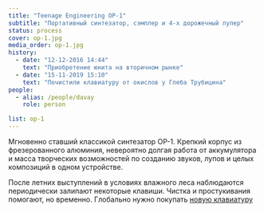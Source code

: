 ```yaml
---
title: "Teenage Engineering OP-1"
subtitle: "Портативный синтезатор, сэмплер и 4-х дорожечный лупер"
status: process
cover: op-1.jpg
media_order: op-1.jpg
history:
  - date: "12-12-2016 14:44"
    text: "Приобретение юнита на вторичном рынке"
  - date: "15-11-2019 15:10"
    text: "Почистили клавиатуру от окислов у Глеба Трубицина"
people:
  - alias: /people/davay
    role: person

list: op-1
---
```


Мгновенно ставший классикой синтезатор OP-1. Крепкий корпус из фрезерованного алюминия, невероятно долгая работа от аккумулятора и масса творческих возможностей по созданию звуков, лупов и целых композиций в одном устройстве.

После летних выступлений в условиях влажного леса наблюдаются периодически залипают некоторые клавиши. Чистка и простукивания помогают, но временно. Глобально нужно покупать [новую клавиатуру](/designs/tsoop/music-lab/setup/op-1/keys/)
